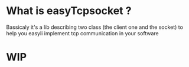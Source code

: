 # What is easyTcpsocket ? #

Bassicaly it's a lib describing two class (the client one and the socket) to help you easyli implement tcp communication in your software

# WIP #
